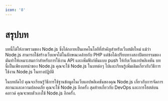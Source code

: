 ```yaml
---
icon: '8'
---
```


# สรุปบท

บทนี้ได้ให้ภาพรวมของ Node.js ซึ่งได้กลายเป็นเทคโนโลยีที่สำคัญสำหรับเว็บสมัยใหม่ แม้ว่า Node.js สามารถใช้สร้างเว็บเพจได้ในลักษณะคล้ายกับ PHP แต่ข้อได้เปรียบทางสถาปัตยกรรมของมันทำให้เหมาะสมกว่าสำหรับการใช้งาน API และเพิ่มฟังก์ชันแบบ push ให้กับเว็บแอปพลิเคชัน บทนี้เป็นเพียงบทนำของ Node.js คุณจะใช้ Node.js ในบทต่อๆ ไปและเรียนรู้เพิ่มเติมเกี่ยวกับวิธีการใช้งาน Node.js ในทางปฏิบัติ

ในบทถัดไป คุณจะเรียนรู้วิธีการใช้ฐานข้อมูลในเว็บแอปพลิเคชันของคุณ Node.js เกี่ยวกับการจัดการสถานะและความปลอดภัย คุณจะใช้ Node.js อีกครั้ง สุดท้ายเกี่ยวกับ DevOps และการโฮสต์บนคลาวด์ คุณจะพบตัวเองใช้ Node.js อีกครั้ง.
